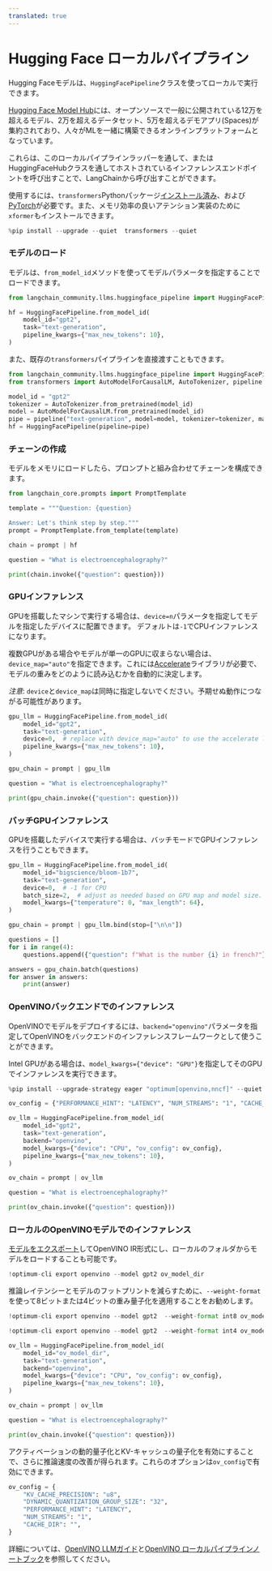 ```yaml
---
translated: true
---
```


# Hugging Face ローカルパイプライン

Hugging Faceモデルは、`HuggingFacePipeline`クラスを使ってローカルで実行できます。

[Hugging Face Model Hub](https://huggingface.co/models)には、オープンソースで一般に公開されている12万を超えるモデル、2万を超えるデータセット、5万を超えるデモアプリ(Spaces)が集約されており、人々がMLを一緒に構築できるオンラインプラットフォームとなっています。

これらは、このローカルパイプラインラッパーを通して、またはHuggingFaceHubクラスを通してホストされているインファレンスエンドポイントを呼び出すことで、LangChainから呼び出すことができます。

使用するには、`transformers`Pythonパッケージ[インストール済み](https://pypi.org/project/transformers/)、および[PyTorch](https://pytorch.org/get-started/locally/)が必要です。また、メモリ効率の良いアテンション実装のために`xformer`もインストールできます。

```python
%pip install --upgrade --quiet  transformers --quiet
```

### モデルのロード

モデルは、`from_model_id`メソッドを使ってモデルパラメータを指定することでロードできます。

```python
from langchain_community.llms.huggingface_pipeline import HuggingFacePipeline

hf = HuggingFacePipeline.from_model_id(
    model_id="gpt2",
    task="text-generation",
    pipeline_kwargs={"max_new_tokens": 10},
)
```

また、既存の`transformers`パイプラインを直接渡すこともできます。

```python
from langchain_community.llms.huggingface_pipeline import HuggingFacePipeline
from transformers import AutoModelForCausalLM, AutoTokenizer, pipeline

model_id = "gpt2"
tokenizer = AutoTokenizer.from_pretrained(model_id)
model = AutoModelForCausalLM.from_pretrained(model_id)
pipe = pipeline("text-generation", model=model, tokenizer=tokenizer, max_new_tokens=10)
hf = HuggingFacePipeline(pipeline=pipe)
```

### チェーンの作成

モデルをメモリにロードしたら、プロンプトと組み合わせてチェーンを構成できます。

```python
from langchain_core.prompts import PromptTemplate

template = """Question: {question}

Answer: Let's think step by step."""
prompt = PromptTemplate.from_template(template)

chain = prompt | hf

question = "What is electroencephalography?"

print(chain.invoke({"question": question}))
```

### GPUインファレンス

GPUを搭載したマシンで実行する場合は、`device=n`パラメータを指定してモデルを指定したデバイスに配置できます。
デフォルトは`-1`でCPUインファレンスになります。

複数GPUがある場合やモデルが単一のGPUに収まらない場合は、`device_map="auto"`を指定できます。これには[Accelerate](https://huggingface.co/docs/accelerate/index)ライブラリが必要で、モデルの重みをどのように読み込むかを自動的に決定します。

*注意*: `device`と`device_map`は同時に指定しないでください。予期せぬ動作につながる可能性があります。

```python
gpu_llm = HuggingFacePipeline.from_model_id(
    model_id="gpt2",
    task="text-generation",
    device=0,  # replace with device_map="auto" to use the accelerate library.
    pipeline_kwargs={"max_new_tokens": 10},
)

gpu_chain = prompt | gpu_llm

question = "What is electroencephalography?"

print(gpu_chain.invoke({"question": question}))
```

### バッチGPUインファレンス

GPUを搭載したデバイスで実行する場合は、バッチモードでGPUインファレンスを行うこともできます。

```python
gpu_llm = HuggingFacePipeline.from_model_id(
    model_id="bigscience/bloom-1b7",
    task="text-generation",
    device=0,  # -1 for CPU
    batch_size=2,  # adjust as needed based on GPU map and model size.
    model_kwargs={"temperature": 0, "max_length": 64},
)

gpu_chain = prompt | gpu_llm.bind(stop=["\n\n"])

questions = []
for i in range(4):
    questions.append({"question": f"What is the number {i} in french?"})

answers = gpu_chain.batch(questions)
for answer in answers:
    print(answer)
```

### OpenVINOバックエンドでのインファレンス

OpenVINOでモデルをデプロイするには、`backend="openvino"`パラメータを指定してOpenVINOをバックエンドのインファレンスフレームワークとして使うことができます。

Intel GPUがある場合は、`model_kwargs={"device": "GPU"}`を指定してそのGPUでインファレンスを実行できます。

```python
%pip install --upgrade-strategy eager "optimum[openvino,nncf]" --quiet
```

```python
ov_config = {"PERFORMANCE_HINT": "LATENCY", "NUM_STREAMS": "1", "CACHE_DIR": ""}

ov_llm = HuggingFacePipeline.from_model_id(
    model_id="gpt2",
    task="text-generation",
    backend="openvino",
    model_kwargs={"device": "CPU", "ov_config": ov_config},
    pipeline_kwargs={"max_new_tokens": 10},
)

ov_chain = prompt | ov_llm

question = "What is electroencephalography?"

print(ov_chain.invoke({"question": question}))
```

### ローカルのOpenVINOモデルでのインファレンス

[モデルをエクスポート](https://github.com/huggingface/optimum-intel?tab=readme-ov-file#export)してOpenVINO IR形式にし、ローカルのフォルダからモデルをロードすることも可能です。

```python
!optimum-cli export openvino --model gpt2 ov_model_dir
```

推論レイテンシーとモデルのフットプリントを減らすために、`--weight-format`を使って8ビットまたは4ビットの重み量子化を適用することをお勧めします。

```python
!optimum-cli export openvino --model gpt2  --weight-format int8 ov_model_dir # for 8-bit quantization

!optimum-cli export openvino --model gpt2  --weight-format int4 ov_model_dir # for 4-bit quantization
```

```python
ov_llm = HuggingFacePipeline.from_model_id(
    model_id="ov_model_dir",
    task="text-generation",
    backend="openvino",
    model_kwargs={"device": "CPU", "ov_config": ov_config},
    pipeline_kwargs={"max_new_tokens": 10},
)

ov_chain = prompt | ov_llm

question = "What is electroencephalography?"

print(ov_chain.invoke({"question": question}))
```

アクティベーションの動的量子化とKV-キャッシュの量子化を有効にすることで、さらに推論速度の改善が得られます。これらのオプションは`ov_config`で有効にできます。

```python
ov_config = {
    "KV_CACHE_PRECISION": "u8",
    "DYNAMIC_QUANTIZATION_GROUP_SIZE": "32",
    "PERFORMANCE_HINT": "LATENCY",
    "NUM_STREAMS": "1",
    "CACHE_DIR": "",
}
```

詳細については、[OpenVINO LLMガイド](https://docs.openvino.ai/2024/learn-openvino/llm_inference_guide.html)と[OpenVINO ローカルパイプラインノートブック](/docs/integrations/llms/openvino/)を参照してください。
